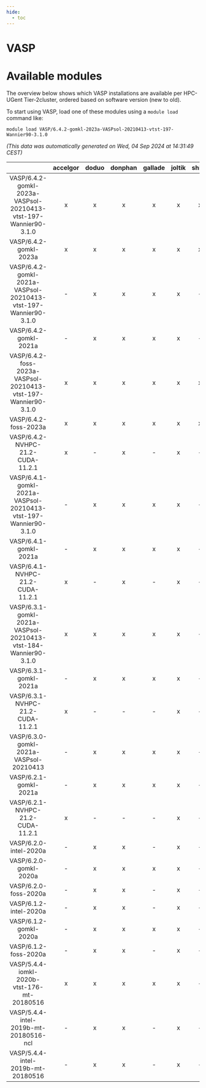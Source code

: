 ```yaml
---
hide:
  - toc
---
```


VASP
====

# Available modules


The overview below shows which VASP installations are available per HPC-UGent Tier-2cluster, ordered based on software version (new to old).

To start using VASP, load one of these modules using a `module load` command like:

```shell
module load VASP/6.4.2-gomkl-2023a-VASPsol-20210413-vtst-197-Wannier90-3.1.0
```

*(This data was automatically generated on Wed, 04 Sep 2024 at 14:31:49 CEST)*  

| |accelgor|doduo|donphan|gallade|joltik|shinx|skitty|
| :---: | :---: | :---: | :---: | :---: | :---: | :---: | :---: |
|VASP/6.4.2-gomkl-2023a-VASPsol-20210413-vtst-197-Wannier90-3.1.0|x|x|x|x|x|x|x|
|VASP/6.4.2-gomkl-2023a|x|x|x|x|x|x|x|
|VASP/6.4.2-gomkl-2021a-VASPsol-20210413-vtst-197-Wannier90-3.1.0|-|x|x|x|x|-|x|
|VASP/6.4.2-gomkl-2021a|-|x|x|x|x|-|x|
|VASP/6.4.2-foss-2023a-VASPsol-20210413-vtst-197-Wannier90-3.1.0|x|x|x|x|x|x|x|
|VASP/6.4.2-foss-2023a|x|x|x|x|x|x|x|
|VASP/6.4.2-NVHPC-21.2-CUDA-11.2.1|x|-|x|-|x|-|-|
|VASP/6.4.1-gomkl-2021a-VASPsol-20210413-vtst-197-Wannier90-3.1.0|-|x|x|x|x|-|x|
|VASP/6.4.1-gomkl-2021a|-|x|x|x|x|-|x|
|VASP/6.4.1-NVHPC-21.2-CUDA-11.2.1|x|-|x|-|x|-|-|
|VASP/6.3.1-gomkl-2021a-VASPsol-20210413-vtst-184-Wannier90-3.1.0|x|x|x|x|x|-|x|
|VASP/6.3.1-gomkl-2021a|-|x|x|x|x|-|x|
|VASP/6.3.1-NVHPC-21.2-CUDA-11.2.1|x|-|-|-|x|-|-|
|VASP/6.3.0-gomkl-2021a-VASPsol-20210413|-|x|x|x|x|-|x|
|VASP/6.2.1-gomkl-2021a|-|x|x|x|x|-|x|
|VASP/6.2.1-NVHPC-21.2-CUDA-11.2.1|x|-|-|-|x|-|-|
|VASP/6.2.0-intel-2020a|-|x|x|-|x|-|x|
|VASP/6.2.0-gomkl-2020a|-|x|x|x|x|-|x|
|VASP/6.2.0-foss-2020a|-|x|x|-|x|-|x|
|VASP/6.1.2-intel-2020a|-|x|x|-|x|-|x|
|VASP/6.1.2-gomkl-2020a|-|x|x|x|x|-|x|
|VASP/6.1.2-foss-2020a|-|x|x|-|x|-|x|
|VASP/5.4.4-iomkl-2020b-vtst-176-mt-20180516|x|x|x|x|x|-|x|
|VASP/5.4.4-intel-2019b-mt-20180516-ncl|-|x|x|-|x|-|x|
|VASP/5.4.4-intel-2019b-mt-20180516|-|x|x|-|x|-|x|
